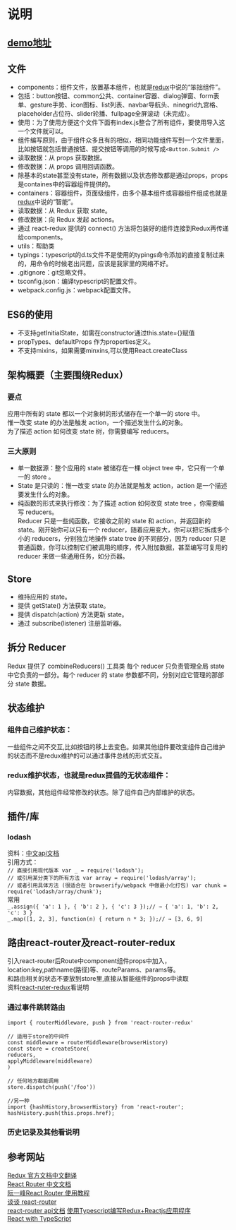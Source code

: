 # 说明
## [demo地址](http://m.aizhengli.com)
## 文件
* components：组件文件，放置基本组件，也就是[redux](https://leecade.gitbooks.io/redux-in-chinese/content/docs/basics/UsageWithReact.html)中说的“笨拙组件”。   
 * 包括：button按钮、common公共、container容器、dialog弹窗、form表单、gesture手势、icon图标、list列表、navbar导航头、ninegrid九宫格、placeholder占位符、slider轮播、fullpage全屏滚动（未完成）。
 * 使用：为了使用方便这个文件下面有index.js整合了所有组件，要使用导入这一个文件就可以。
 * 组件编写原则，由于组件众多且有的相似，相同功能组件写到一个文件里面，比如按钮就包括普通按钮、提交按钮等调用的时候写成`<Button.Submit />`
 * 读取数据：从 props 获取数据。   
 * 修改数据：从 props 调用回调函数。    
 * 除基本的state甚至没有state，所有数据以及状态修改都是通过props，props是containes中的容器组件提供的。
* containers：容器组件，页面级组件，由多个基本组件或容器组件组成也就是[redux](https://leecade.gitbooks.io/redux-in-chinese/content/docs/basics/UsageWithReact.html)中说的“智能”。	
 * 读取数据：从 Redux 获取 state。   
 * 修改数据：向 Redux 发起 actions。
 * 通过 react-redux 提供的 connect() 方法将包装好的组件连接到Redux再传递给components。
* utils：帮助类
* typings：typescript的d.ts文件不是使用的typings命令添加的直接复制过来的，用命令的时候老出问题，应该是我家里的网络不好。
* .gitignore：git忽略文件。
* tsconfig.json：编译typescript的配置文件。
* webpack.config.js：webpack配置文件。   
## ES6的使用
* 不支持getInitialState，如需在constructor通过this.state={}赋值
* propTypes、defaultProps 作为properties定义。
* 不支持mixins，如果需要minxins,可以使用React.createClass
 

## 架构概要（主要围绕Redux）
### 要点
应用中所有的 state 都以一个对象树的形式储存在一个单一的 store 中。    
惟一改变 state 的办法是触发 action，一个描述发生什么的对象。   
为了描述 action 如何改变 state 树，你需要编写 reducers。    
### 三大原则
* 单一数据源：整个应用的 state 被储存在一棵 object tree 中，它只有一个单一的 store 。
* State 是只读的：惟一改变 state 的办法就是触发 action，action 是一个描述要发生什么的对象。
* 纯函数的形式来执行修改：为了描述 action 如何改变 state tree ，你需要编写 reducers。  
Reducer 只是一些纯函数，它接收之前的 state 和 action，并返回新的 state。刚开始你可以只有一个 reducer，随着应用变大，你可以把它拆成多个小的 reducers，分别独立地操作 state tree 的不同部分，因为 reducer 只是普通函数，你可以控制它们被调用的顺序，传入附加数据，甚至编写可复用的 reducer 来做一些通用任务，如分页器。

## Store
* 维持应用的 state。
* 提供 getState() 方法获取 state。
* 提供 dispatch(action) 方法更新 state。
* 通过 subscribe(listener) 注册监听器。 

## 拆分 Reducer
Redux 提供了 combineReducers() 工具类
每个 reducer 只负责管理全局 state 中它负责的一部分。每个 reducer 的 state 参数都不同，分别对应它管理的那部分 state 数据。
## 状态维护
### 组件自己维护状态：
一些组件之间不交互,比如按钮的移上去变色。如果其他组件要改变组件自己维护的状态而不是redux维护的可以通过事件总线的形式交互。
### redux维护状态，也就是redux提倡的无状态组件：
内容数据，其他组件经常修改的状态。除了组件自己内部维护的状态。
## 插件/库
### lodash
资料：[中文api文档](http://lodash.think2011.net/)  
引用方式：   
`// 直接引用现代版本 var _ = require('lodash');`    
`// 或引用某分类下的所有方法 var array = require('lodash/array');`  
`// 或者引用具体方法 (很适合在 browserify/webpack 中做最小化打包) var chunk = require('lodash/array/chunk');`   
常用  
`_.assign({ 'a': 1 }, { 'b': 2 }, { 'c': 3 });// → { 'a': 1, 'b': 2, 'c': 3 }`    
`_.map([1, 2, 3], function(n) { return n * 3; });// → [3, 6, 9]`    
## 路由react-router及react-router-redux
引入react-router后Route中component组件props中加入，location:key,pathname(路径)等、routeParams、params等。     
和路由相关的状态不要放到store里,直接从智能组件的props中读取  
资料[react-ruter-redux](https://github.com/reactjs/react-router-redux)看说明
### 通过事件跳转路由
    import { routerMiddleware, push } from 'react-router-redux'

    // 适用于store的中间件
    const middleware = routerMiddleware(browserHistory)
    const store = createStore(
    reducers,
    applyMiddleware(middleware)
    )

    // 任何地方都能调用
    store.dispatch(push('/foo'))

    //另一种
    import {hashHistory,browserHistory} from 'react-router';
    hashHistory.push(this.props.href);
### 历史记录及其他看说明
## 参考网站
[Redux 官方文档中文翻译](https://leecade.gitbooks.io/redux-in-chinese/content/)     
[React Router 中文文档](http://react-guide.github.io/react-router-cn/index.html)    
[阮一峰React Router 使用教程](http://www.ruanyifeng.com/blog/2016/05/react_router.html)    
[谈谈 react-router](http://qiutc.me/post/%E8%B0%88%E8%B0%88-react-router.html)    
[react-router api文档](https://github.com/reactjs/react-router/blob/master/docs/API.md)
[使用Typescript编写Redux+Reactjs应用程序](https://github.com/xuanye/typescript-redux-sample)    
[React with TypeScript](http://blog.csdn.net/kinfey/article/details/50387534)   
